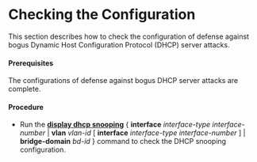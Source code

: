 Checking the Configuration
==========================

This section describes how to check the configuration of defense against bogus Dynamic Host Configuration Protocol (DHCP) server attacks.

#### Prerequisites

The configurations of defense against bogus DHCP server attacks are complete.


#### Procedure

* Run the [**display dhcp snooping**](cmdqueryname=display+dhcp+snooping) { **interface** *interface-type* *interface-number* | **vlan** *vlan-id* [ **interface** *interface-type* *interface-number* ] | **bridge-domain** *bd-id* } command to check the DHCP snooping configuration.